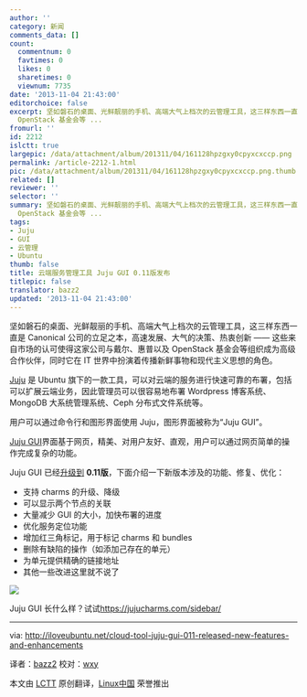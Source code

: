```yaml
---
author: ''
category: 新闻
comments_data: []
count:
  commentnum: 0
  favtimes: 0
  likes: 0
  sharetimes: 0
  viewnum: 7735
date: '2013-11-04 21:43:00'
editorchoice: false
excerpt: 坚如磐石的桌面、光鲜靓丽的手机、高端大气上档次的云管理工具，这三样东西一直是 Canonical 公司的立足之本，高速发展、大气的决策、热衷创新  这些来自市场的认可使得这家公司与戴尔、惠普以及
  OpenStack 基金会等 ...
fromurl: ''
id: 2212
islctt: true
largepic: /data/attachment/album/201311/04/161128hpzgxy0cpyxcxccp.png
permalink: /article-2212-1.html
pic: /data/attachment/album/201311/04/161128hpzgxy0cpyxcxccp.png.thumb.jpg
related: []
reviewer: ''
selector: ''
summary: 坚如磐石的桌面、光鲜靓丽的手机、高端大气上档次的云管理工具，这三样东西一直是 Canonical 公司的立足之本，高速发展、大气的决策、热衷创新  这些来自市场的认可使得这家公司与戴尔、惠普以及
  OpenStack 基金会等 ...
tags:
- Juju
- GUI
- 云管理
- Ubuntu
thumb: false
title: 云端服务管理工具 Juju GUI 0.11版发布
titlepic: false
translator: bazz2
updated: '2013-11-04 21:43:00'
---
```


坚如磐石的桌面、光鲜靓丽的手机、高端大气上档次的云管理工具，这三样东西一直是 Canonical 公司的立足之本，高速发展、大气的决策、热衷创新 —— 这些来自市场的认可使得这家公司与戴尔、惠普以及 OpenStack 基金会等组织成为高级合作伙伴，同时它在 IT 世界中扮演着传播新鲜事物和现代主义思想的角色。


[Juju](https://juju.ubuntu.com/) 是 Ubuntu 旗下的一款工具，可以对云端的服务进行快速可靠的布署，包括可以扩展云端业务，因此管理员可以很容易地布署 Wordpress 博客系统、MongoDB 大系统管理系统、Ceph 分布式文件系统等。


用户可以通过命令行和图形界面使用 Juju，图形界面被称为“Juju GUI”。


[Juju GUI](https://launchpad.net/juju-gui)界面基于网页，精美、对用户友好、直观，用户可以通过网页简单的操作完成复杂的功能。


Juju GUI 已经[升级到](http://jujugui.wordpress.com/2013/10/18/0-11-0-juju-gui-release/) **0.11版**，下面介绍一下新版本涉及的功能、修复、优化：


* 支持 charms 的升级、降级
* 可以显示两个节点的关联
* 大量减少 GUI 的大小，加快布署的进度
* 优化服务定位功能
* 增加红三角标记，用于标记 charms 和 bundles
* 删除有缺陷的操作（如添加己存在的单元）
* 为单元提供精确的链接地址
* 其他一些改进这里就不说了


![](/data/attachment/album/201311/04/161128hpzgxy0cpyxcxccp.png)


Juju GUI 长什么样？试试<https://jujucharms.com/sidebar/>




---


via: <http://iloveubuntu.net/cloud-tool-juju-gui-011-released-new-features-and-enhancements>


译者：[bazz2](https://github.com/bazz2) 校对：[wxy](https://github.com/wxy)


本文由 [LCTT](https://github.com/LCTT/TranslateProject) 原创翻译，[Linux中国](http://linux.cn/) 荣誉推出